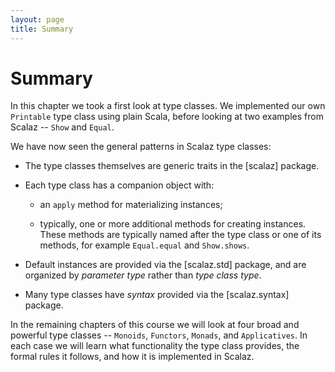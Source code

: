 ```yaml
---
layout: page
title: Summary
---
```


# Summary

In this chapter we took a first look at type classes. We implemented our own `Printable` type class using plain Scala, before looking at two examples from Scalaz -- `Show` and `Equal`.

We have now seen the general patterns in Scalaz type classes:

 - The type classes themselves are generic traits in the [scalaz] package.

 - Each type class has a companion object with:

    - an `apply` method for materializing instances;

    - typically, one or more additional methods for creating instances.
      These methods are typically named after the type class or one of its methods,
      for example `Equal.equal` and `Show.shows`.

 - Default instances are provided via the [scalaz.std] package, and are organized by
   *parameter type* rather than *type class type*.

 - Many type classes have *syntax* provided via the [scalaz.syntax] package.

In the remaining chapters of this course we will look at four broad and powerful type classes -- `Monoids`, `Functors`, `Monads`, and `Applicatives`. In each case we will learn what functionality the type class provides, the formal rules it follows, and how it is implemented in Scalaz.
